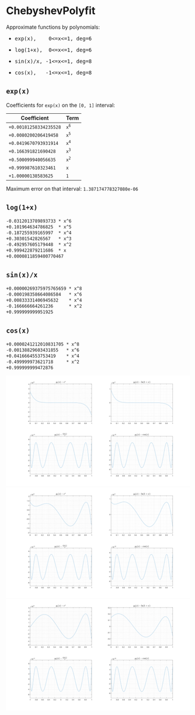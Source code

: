 # ChebyshevPolyfit #

Approximate functions by polynomials:
- <pre>exp(x),    0<=x<=1, deg=6</pre>
- <pre>log(1+x),  0<=x<=1, deg=6</pre>
- <pre>sin(x)/x, -1<=x<=1, deg=8</pre>
- <pre>cos(x),   -1<=x<=1, deg=8</pre>

## `exp(x)` ##
Coefficients for `exp(x)` on the `[0, 1]` interval:

|        Coefficient        |  Term  |
|---------------------------|--------|
| `+0.00181258334235528` | <code>x<sup>6</sup></code> |
| `+0.0080200206419458`  | <code>x<sup>5</sup></code> |
| `+0.0419670793931914`  | <code>x<sup>4</sup></code> |
| `+0.166391821690428`   | <code>x<sup>3</sup></code> |
| `+0.500099940056635`   | <code>x<sup>2</sup></code> |
| `+0.999987610323461`   | `x` |
| `+1.00000138583625`    | `1` |

Maximum error on that interval: `1.387174778327080e-06`


## `log(1+x)` ##
```
-0.0312013789893733 * x^6
+0.101964634786825  * x^5
-0.187255939165997  * x^4
+0.30301542826567   * x^3
-0.492957605179448  * x^2
+0.999422879211686  * x
+0.0000811859400770467
```

## `sin(x)/x` ##
```
+0.00000269375975765659 * x^8
-0.000198358664086584   * x^6
+0.00833331406945632    * x^4
-0.166666664261236      * x^2
+0.999999999951925
```

## `cos(x)` ##
```
+0.0000241212010831705 * x^8
-0.00138829603431855   * x^6
+0.0416664553753419    * x^4
-0.499999973621718     * x^2
+0.999999999472876
```

![ChebyshevWithoutSpecCorrection.png](images/ChebyshevWithoutSpecCorrection.png)
![ChebyshevWithSpecCorrection.png](images/ChebyshevWithSpecCorrection.png)
![ChebyshevIntegral.png](images/ChebyshevIntegral.png)
